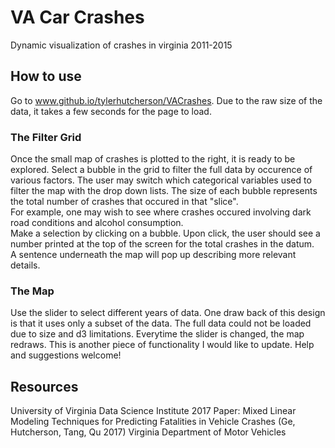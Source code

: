 # VA Car Crashes 
Dynamic visualization of crashes in virginia 2011-2015

## How to use
Go to www.github.io/tylerhutcherson/VACrashes. 
Due to the raw size of the data, it takes a few seconds for the page to load. 

### The Filter Grid
Once the small map of crashes is plotted to the right, it is ready to be explored. 
Select a bubble in the grid to filter the full data by occurence of various factors. 
The user may switch which categorical variables used to filter the map with the drop down lists. 
The size of each bubble represents the total number of crashes that occured in that "slice".  
For example, one may wish to see where crashes occured involving dark road conditions and alcohol consumption.  
Make a selection by clicking on a bubble.  Upon click, the user should see a number printed at the top of the screen for the total crashes in the datum.  
A sentence underneath the map will pop up describing more relevant details.

### The Map
Use the slider to select different years of data. One draw back of this design is that it uses only a subset of the data.  The full data could not be loaded due to size and d3 limitations.
Everytime the slider is changed, the map redraws.  This is another piece of functionality I would like to update.  Help and suggestions welcome!

## Resources
University of Virginia Data Science Institute 2017
Paper: Mixed Linear Modeling Techniques for Predicting Fatalities in Vehicle Crashes (Ge, Hutcherson, Tang, Qu 2017)
Virginia Department of Motor Vehicles
